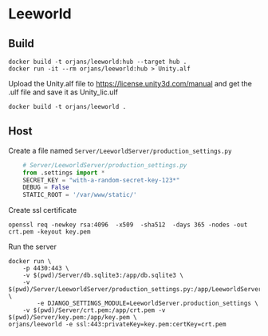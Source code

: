# Leeworld

## Build

    docker build -t orjans/leeworld:hub --target hub .
    docker run -it --rm orjans/leeworld:hub > Unity.alf

Upload the Unity.alf file to https://license.unity3d.com/manual and get the .ulf file and save it as Unity_lic.ulf

    docker build -t orjans/leeworld .

## Host

Create a file named `Server/LeeworldServer/production_settings.py`

```python
    # Server/LeeworldServer/production_settings.py
    from .settings import *
    SECRET_KEY = "with-a-random-secret-key-123*"
    DEBUG = False
    STATIC_ROOT = '/var/www/static/'
```

Create ssl certificate

    openssl req -newkey rsa:4096  -x509  -sha512  -days 365 -nodes -out crt.pem -keyout key.pem

Run the server

    docker run \
        -p 4430:443 \
        -v $(pwd)/Server/db.sqlite3:/app/db.sqlite3 \
        -v $(pwd)/Server/LeeworldServer/production_settings.py:/app/LeeworldServer/production_settings.py \
            -e DJANGO_SETTINGS_MODULE=LeeworldServer.production_settings \
        -v $(pwd)/Server/crt.pem:/app/crt.pem -v $(pwd)/Server/key.pem:/app/key.pem \
    orjans/leeworld -e ssl:443:privateKey=key.pem:certKey=crt.pem
